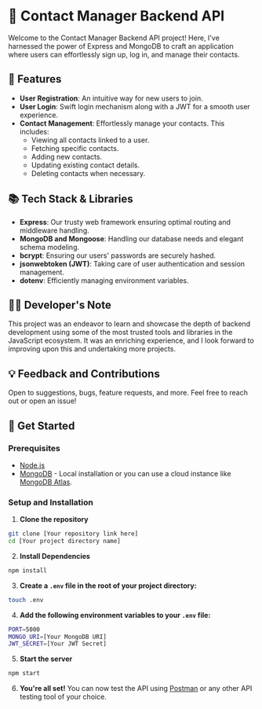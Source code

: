 # 📒 Contact Manager Backend API

Welcome to the Contact Manager Backend API project! Here, I've harnessed the power of Express and MongoDB to craft an application where users can effortlessly sign up, log in, and manage their contacts.

## 🌟 Features

- **User Registration**: An intuitive way for new users to join.
- **User Login**: Swift login mechanism along with a JWT for a smooth user experience.
- **Contact Management**: Effortlessly manage your contacts. This includes:
  - Viewing all contacts linked to a user.
  - Fetching specific contacts.
  - Adding new contacts.
  - Updating existing contact details.
  - Deleting contacts when necessary.

## 📚 Tech Stack & Libraries

- **Express**: Our trusty web framework ensuring optimal routing and middleware handling.
- **MongoDB and Mongoose**: Handling our database needs and elegant schema modeling.
- **bcrypt**: Ensuring our users' passwords are securely hashed.
- **jsonwebtoken (JWT)**: Taking care of user authentication and session management.
- **dotenv**: Efficiently managing environment variables.

## 👩‍💻 Developer's Note

This project was an endeavor to learn and showcase the depth of backend development using some of the most trusted tools and libraries in the JavaScript ecosystem. It was an enriching experience, and I look forward to improving upon this and undertaking more projects. 

## 💡 Feedback and Contributions

Open to suggestions, bugs, feature requests, and more. Feel free to reach out or open an issue!

## 🚀 Get Started

### Prerequisites

- [Node.js](https://nodejs.org/)
- [MongoDB](https://www.mongodb.com/try/download/community) - Local installation or you can use a cloud instance like [MongoDB Atlas](https://www.mongodb.com/cloud/atlas).

### Setup and Installation

1. **Clone the repository**

```bash
git clone [Your repository link here]
cd [Your project directory name]
```

2. **Install Dependencies**

```bash
npm install
```

3. **Create a `.env` file in the root of your project directory:**

```bash
touch .env
```
4. **Add the following environment variables to your `.env` file:**

```bash
PORT=5000
MONGO_URI=[Your MongoDB URI]
JWT_SECRET=[Your JWT Secret]
````


5. **Start the server**

```bash
npm start
```

6. **You're all set!** You can now test the API using [Postman](https://www.postman.com/) or any other API testing tool of your choice.
